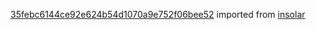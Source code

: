 [35febc6144ce92e624b54d1070a9e752f06bee52](https://github.com/insolar/insolar/commit/35febc6144ce92e624b54d1070a9e752f06bee52) imported from [insolar](https://github.com/insolar/insolar)
